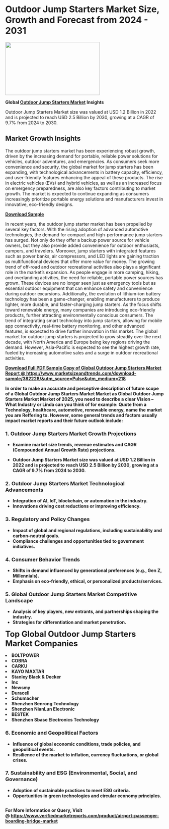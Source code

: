 <H1>Outdoor Jump Starters Market Size, Growth and Forecast from 2024 - 2031</H1><img class="aligncenter size-medium wp-image-584254" src="https://thirdeyenews.in/wp-content/uploads/2024/09/Global-Market-Research-300x168.jpeg" alt="" width="300" height="168" /><p><strong>Global&nbsp;<a href="https://www.marketsizeandtrends.com/download-sample/382228/&amp;utm_source=Pulse&amp;utm_medium=218">Outdoor Jump Starters Market</a> Insights</strong></p><p>Outdoor Jump Starters Market size was valued at USD 1.2 Billion in 2022 and is projected to reach USD 2.5 Billion by 2030, growing at a CAGR of 9.7% from 2024 to 2030.</p><p><h2>Market Growth Insights</h2> <p>The outdoor jump starters market has been experiencing robust growth, driven by the increasing demand for portable, reliable power solutions for vehicles, outdoor adventures, and emergencies. As consumers seek more convenience and security, the global market for jump starters has been expanding, with technological advancements in battery capacity, efficiency, and user-friendly features enhancing the appeal of these products. The rise in electric vehicles (EVs) and hybrid vehicles, as well as an increased focus on emergency preparedness, are also key factors contributing to market growth. The market is expected to continue expanding as consumers increasingly prioritize portable energy solutions and manufacturers invest in innovative, eco-friendly designs.</p> <p><strong><a href="#">Download Sample</a></strong></p> <p>In recent years, the outdoor jump starter market has been propelled by several key factors. With the rising adoption of advanced automotive technologies, the demand for compact and high-performance jump starters has surged. Not only do they offer a backup power source for vehicle owners, but they also provide added convenience for outdoor enthusiasts, campers, and travelers. Moreover, jump starters with integrated features such as power banks, air compressors, and LED lights are gaining traction as multifunctional devices that offer more value for money. The growing trend of off-road and outdoor recreational activities also plays a significant role in the market’s expansion. As people engage in more camping, hiking, and overlanding activities, the need for reliable, portable power sources has grown. These devices are no longer seen just as emergency tools but as essential outdoor equipment that can enhance safety and convenience during outdoor excursions. Additionally, the evolution of lithium-ion battery technology has been a game-changer, enabling manufacturers to produce lighter, more durable, and faster-charging jump starters. As the focus shifts toward renewable energy, many companies are introducing eco-friendly products, further attracting environmentally conscious consumers. The trend of integrating smart technology into jump starters, allowing for mobile app connectivity, real-time battery monitoring, and other advanced features, is expected to drive further innovation in this market. The global market for outdoor jump starters is projected to grow steadily over the next decade, with North America and Europe being key regions driving the demand. However, Asia-Pacific is expected to see the highest growth rate, fueled by increasing automotive sales and a surge in outdoor recreational activities. </p> <p><strong><a href="#"></p><p><span class=""><strong>Download Full PDF Sample Copy of Global Outdoor Jump Starters Market Report</strong> @ <a href="https://www.marketsizeandtrends.com/download-sample/382228/&amp;utm_source=Pulse&amp;utm_medium=218" target="_blank">https://www.marketsizeandtrends.com/download-sample/382228/&amp;utm_source=Pulse&amp;utm_medium=218</a></span></p><p>In order to make an accurate and perceptive description of future scope of a Global&nbsp;Outdoor Jump Starters Market Market as Global&nbsp;Outdoor Jump Starters Market Market of 2025, you need to describe a clear Vision &ndash; What Industry or Linda can you think of for example: Quote from a Technology, healthcare, automotive, renewable energy, name the market you are Reffering to. However, some general trends and factors usually impact market reports and their future outlook include:</p><h3>1.&nbsp;<strong>Outdoor Jump Starters Market Growth Projections</strong></h3><ul><li>Examine market size trends, revenue estimates and CAGR (Compounded Annual Growth Rate) projections.</li><li><p>Outdoor Jump Starters Market size was valued at USD 1.2 Billion in 2022 and is projected to reach USD 2.5 Billion by 2030, growing at a CAGR of 9.7% from 2024 to 2030.</p></li></ul><h3>2.&nbsp;<strong>Outdoor Jump Starters Market Technological Advancements</strong></h3><ul><li>Integration of AI, IoT, blockchain, or automation in the industry.</li><li>Innovations driving cost reductions or improving efficiency.</li></ul><h3>3.&nbsp;<strong>Regulatory and Policy Changes</strong></h3><ul><li>Impact of global and regional regulations, including sustainability and carbon-neutral goals.</li><li>Compliance challenges and opportunities tied to government initiatives.</li></ul><h3>4.&nbsp;<strong>Consumer Behavior Trends</strong></h3><ul><li>Shifts in demand influenced by generational preferences (e.g., Gen Z, Millennials).</li><li>Emphasis on eco-friendly, ethical, or personalized products/services.</li></ul><h3>5.&nbsp;<strong>Global Outdoor Jump Starters Market Competitive Landscape</strong></h3><ul><li>Analysis of key players, new entrants, and partnerships shaping the industry.</li><li>Strategies for differentiation and market penetration.</li></ul><p data-pm-slice="1 1 []"><span style="color: inherit; font-family: inherit; font-size: 25px;">Top Global Outdoor Jump Starters Market Companies</span></p><div class="" data-test-id=""><p><li>BOLTPOWER</li><li> COBRA</li><li> CARKU</li><li> KAYO MAXTAR</li><li> Stanley Black & Decker</li><li> Inc</li><li> Newsmy</li><li> Duracell</li><li> Schumacher</li><li> Shenzhen Benrong Technology</li><li> Shenzhen NianLun Electronic</li><li> BESTEK</li><li> Shenzhen Sbase Electronics Technology</li></p></div><h3>6.&nbsp;<strong>Economic and Geopolitical Factors</strong></h3><ul><li>Influence of global economic conditions, trade policies, and geopolitical events.</li><li>Resilience of the market to inflation, currency fluctuations, or global crises.</li></ul><h3>7.&nbsp;<strong>Sustainability and ESG (Environmental, Social, and Governance)</strong></h3><ul><li>Adoption of sustainable practices to meet ESG criteria.</li><li>Opportunities in green technologies and circular economy principles.</li></ul><h2><strong style="font-size: 14px;">For More Information or Query, Visit @&nbsp;</strong><a style="background-color: #ffffff; font-size: 14px;" href="https://www.marketsizeandtrends.com/report/outdoor-jump-starters-market/" target="_blank">https://www.verifiedmarketreports.com/product/airport-passenger-boarding-bridge-market</a></h2>
